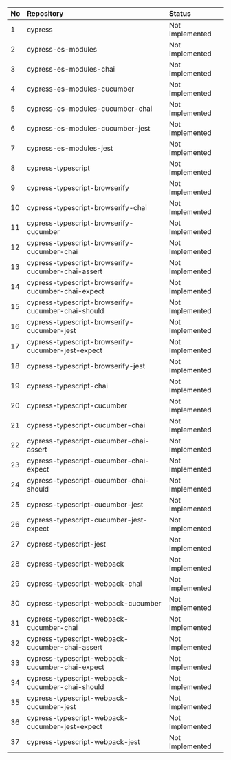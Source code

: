 | No | Repository                                         | Status          |
| :- | :------------------------------------------------- | :-------------- |
| 1  | cypress                                            | Not Implemented |
| 2  | cypress-es-modules                                 | Not Implemented |
| 3  | cypress-es-modules-chai                            | Not Implemented |
| 4  | cypress-es-modules-cucumber                        | Not Implemented |
| 5  | cypress-es-modules-cucumber-chai                   | Not Implemented |
| 6  | cypress-es-modules-cucumber-jest                   | Not Implemented |
| 7  | cypress-es-modules-jest                            | Not Implemented |
| 8  | cypress-typescript                                 | Not Implemented |
| 9  | cypress-typescript-browserify                      | Not Implemented |
| 10 | cypress-typescript-browserify-chai                 | Not Implemented |
| 11 | cypress-typescript-browserify-cucumber             | Not Implemented |
| 12 | cypress-typescript-browserify-cucumber-chai        | Not Implemented |
| 13 | cypress-typescript-browserify-cucumber-chai-assert | Not Implemented |
| 14 | cypress-typescript-browserify-cucumber-chai-expect | Not Implemented |
| 15 | cypress-typescript-browserify-cucumber-chai-should | Not Implemented |
| 16 | cypress-typescript-browserify-cucumber-jest        | Not Implemented |
| 17 | cypress-typescript-browserify-cucumber-jest-expect | Not Implemented |
| 18 | cypress-typescript-browserify-jest                 | Not Implemented |
| 19 | cypress-typescript-chai                            | Not Implemented |
| 20 | cypress-typescript-cucumber                        | Not Implemented |
| 21 | cypress-typescript-cucumber-chai                   | Not Implemented |
| 22 | cypress-typescript-cucumber-chai-assert            | Not Implemented |
| 23 | cypress-typescript-cucumber-chai-expect            | Not Implemented |
| 24 | cypress-typescript-cucumber-chai-should            | Not Implemented |
| 25 | cypress-typescript-cucumber-jest                   | Not Implemented |
| 26 | cypress-typescript-cucumber-jest-expect            | Not Implemented |
| 27 | cypress-typescript-jest                            | Not Implemented |
| 28 | cypress-typescript-webpack                         | Not Implemented |
| 29 | cypress-typescript-webpack-chai                    | Not Implemented |
| 30 | cypress-typescript-webpack-cucumber                | Not Implemented |
| 31 | cypress-typescript-webpack-cucumber-chai           | Not Implemented |
| 32 | cypress-typescript-webpack-cucumber-chai-assert    | Not Implemented |
| 33 | cypress-typescript-webpack-cucumber-chai-expect    | Not Implemented |
| 34 | cypress-typescript-webpack-cucumber-chai-should    | Not Implemented |
| 35 | cypress-typescript-webpack-cucumber-jest           | Not Implemented |
| 36 | cypress-typescript-webpack-cucumber-jest-expect    | Not Implemented |
| 37 | cypress-typescript-webpack-jest                    | Not Implemented |
